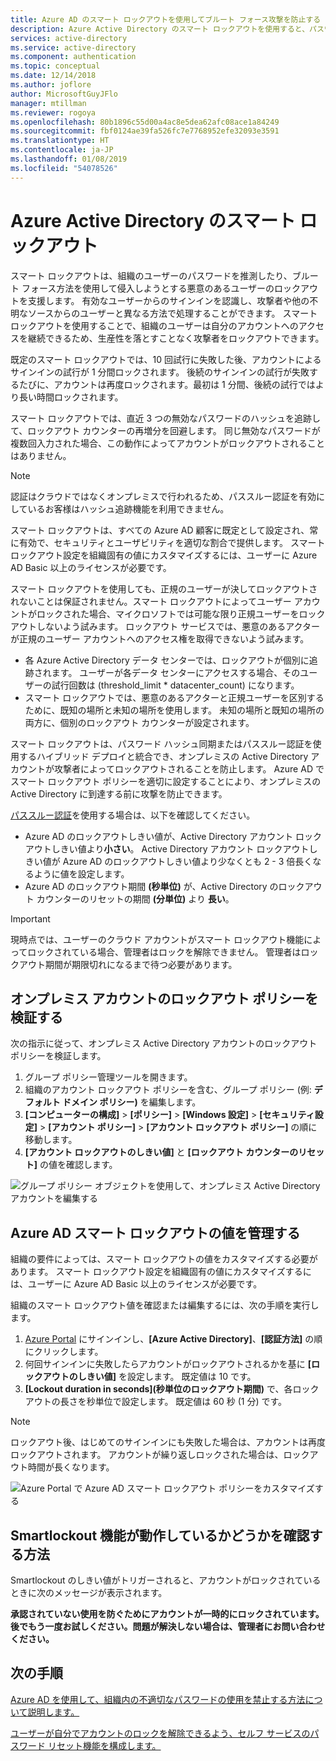 ```yaml
---
title: Azure AD のスマート ロックアウトを使用してブルート フォース攻撃を防止する
description: Azure Active Directory のスマート ロックアウトを使用すると、パスワードを推測するブルート フォース攻撃から組織を守れます
services: active-directory
ms.service: active-directory
ms.component: authentication
ms.topic: conceptual
ms.date: 12/14/2018
ms.author: joflore
author: MicrosoftGuyJFlo
manager: mtillman
ms.reviewer: rogoya
ms.openlocfilehash: 80b1896c55d00a4ac8e5dea62afc08ace1a84249
ms.sourcegitcommit: fbf0124ae39fa526fc7e7768952efe32093e3591
ms.translationtype: HT
ms.contentlocale: ja-JP
ms.lasthandoff: 01/08/2019
ms.locfileid: "54078526"
---
```

# <a name="azure-active-directory-smart-lockout"></a>Azure Active Directory のスマート ロックアウト

スマート ロックアウトは、組織のユーザーのパスワードを推測したり、ブルート フォース方法を使用して侵入しようとする悪意のあるユーザーのロックアウトを支援します。 有効なユーザーからのサインインを認識し、攻撃者や他の不明なソースからのユーザーと異なる方法で処理することができます。 スマート ロックアウトを使用することで、組織のユーザーは自分のアカウントへのアクセスを継続できるため、生産性を落とすことなく攻撃者をロックアウトできます。

既定のスマート ロックアウトでは、10 回試行に失敗した後、アカウントによるサインインの試行が 1 分間ロックされます。 後続のサインインの試行が失敗するたびに、アカウントは再度ロックされます。最初は 1 分間、後続の試行ではより長い時間ロックされます。

スマート ロックアウトでは、直近 3 つの無効なパスワードのハッシュを追跡して、ロックアウト カウンターの再増分を回避します。 同じ無効なパスワードが複数回入力された場合、この動作によってアカウントがロックアウトされることはありません。

 > [!NOTE]
 > 認証はクラウドではなくオンプレミスで行われるため、パススルー認証を有効にしているお客様はハッシュ追跡機能を利用できません。

スマート ロックアウトは、すべての Azure AD 顧客に既定として設定され、常に有効で、セキュリティとユーザビリティを適切な割合で提供します。 スマート ロックアウト設定を組織固有の値にカスタマイズするには、ユーザーに Azure AD Basic 以上のライセンスが必要です。

スマート ロックアウトを使用しても、正規のユーザーが決してロックアウトされないことは保証されません。スマート ロックアウトによってユーザー アカウントがロックされた場合、マイクロソフトでは可能な限り正規ユーザーをロックアウトしないよう試みます。 ロックアウト サービスでは、悪意のあるアクターが正規のユーザー アカウントへのアクセス権を取得できないよう試みます。  

* 各 Azure Active Directory データ センターでは、ロックアウトが個別に追跡されます。 ユーザーが各データ センターにアクセスする場合、そのユーザーの試行回数は (threshold_limit * datacenter_count) になります。
* スマート ロックアウトでは、悪意のあるアクターと正規ユーザーを区別するために、既知の場所と未知の場所を使用します。 未知の場所と既知の場所の両方に、個別のロックアウト カウンターが設定されます。

スマート ロックアウトは、パスワード ハッシュ同期またはパススルー認証を使用するハイブリッド デプロイと統合でき、オンプレミスの Active Directory アカウントが攻撃者によってロックアウトされることを防止します。 Azure AD でスマート ロックアウト ポリシーを適切に設定することにより、オンプレミスの Active Directory に到達する前に攻撃を防止できます。

[パススルー認証](../hybrid/how-to-connect-pta.md)を使用する場合は、以下を確認してください。

   * Azure AD のロックアウトしきい値が、Active Directory アカウント ロックアウトしきい値より**小さい**。 Active Directory アカウント ロックアウトしきい値が Azure AD のロックアウトしきい値より少なくとも 2 - 3 倍長くなるように値を設定します。 
   * Azure AD のロックアウト期間 **(秒単位)** が、Active Directory のロックアウト カウンターのリセットの期間 **(分単位)** より **長い**。

> [!IMPORTANT]
> 現時点では、ユーザーのクラウド アカウントがスマート ロックアウト機能によってロックされている場合、管理者はロックを解除できません。 管理者はロックアウト期間が期限切れになるまで待つ必要があります。

## <a name="verify-on-premises-account-lockout-policy"></a>オンプレミス アカウントのロックアウト ポリシーを検証する

次の指示に従って、オンプレミス Active Directory アカウントのロックアウト ポリシーを検証します。

1. グループ ポリシー管理ツールを開きます。
2. 組織のアカウント ロックアウト ポリシーを含む、グループ ポリシー (例: **デフォルト ドメイン ポリシー)** を編集します。
3. **[コンピューターの構成]** > **[ポリシー]** > **[Windows 設定]** > **[セキュリティ設定]** > **[アカウント ポリシー]** > **[アカウント ロックアウト ポリシー]** の順に移動します。
4. **[アカウント ロックアウトのしきい値]** と **[ロックアウト カウンターのリセット]** の値を確認します。

![グループ ポリシー オブジェクトを使用して、オンプレミス Active Directory アカウントを編集する](./media/howto-password-smart-lockout/active-directory-on-premises-account-lockout-policy.png)

## <a name="manage-azure-ad-smart-lockout-values"></a>Azure AD スマート ロックアウトの値を管理する

組織の要件によっては、スマート ロックアウトの値をカスタマイズする必要があります。 スマート ロックアウト設定を組織固有の値にカスタマイズするには、ユーザーに Azure AD Basic 以上のライセンスが必要です。

組織のスマート ロックアウト値を確認または編集するには、次の手順を実行します。

1. [Azure Portal](https://portal.azure.com) にサインインし、**[Azure Active Directory]**、**[認証方法]** の順にクリックします。
1. 何回サインインに失敗したらアカウントがロックアウトされるかを基に **[ロックアウトのしきい値]** を設定します。 既定値は 10 です。
1. **[Lockout duration in seconds]\(秒単位のロックアウト期間\)** で、各ロックアウトの長さを秒単位で設定します。 既定値は 60 秒 (1 分) です。

> [!NOTE]
> ロックアウト後、はじめてのサインインにも失敗した場合は、アカウントは再度ロックアウトされます。 アカウントが繰り返しロックされた場合は、ロックアウト時間が長くなります。

![Azure Portal で Azure AD スマート ロックアウト ポリシーをカスタマイズする](./media/howto-password-smart-lockout/azure-active-directory-custom-smart-lockout-policy.png)

## <a name="how-to-determine-if-the-smartlockout-feature-is-working-or-not"></a>Smartlockout 機能が動作しているかどうかを確認する方法

Smartlockout のしきい値がトリガーされると、アカウントがロックされているときに次のメッセージが表示されます。

**承認されていない使用を防ぐためにアカウントが一時的にロックされています。後でもう一度お試しください。問題が解決しない場合は、管理者にお問い合わせください。**


## <a name="next-steps"></a>次の手順

[Azure AD を使用して、組織内の不適切なパスワードの使用を禁止する方法について説明します。](howto-password-ban-bad.md)

[ユーザーが自分でアカウントのロックを解除できるよう、セルフ サービスのパスワード リセット機能を構成します。](quickstart-sspr.md)
